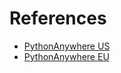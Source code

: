 # References

- [PythonAnywhere US](https://www.pythonanywhere.com/user/wvanheemstra/account/)
- [PythonAnywhere EU](https://eu.pythonanywhere.com/user/willemvanheemstra/account/)
